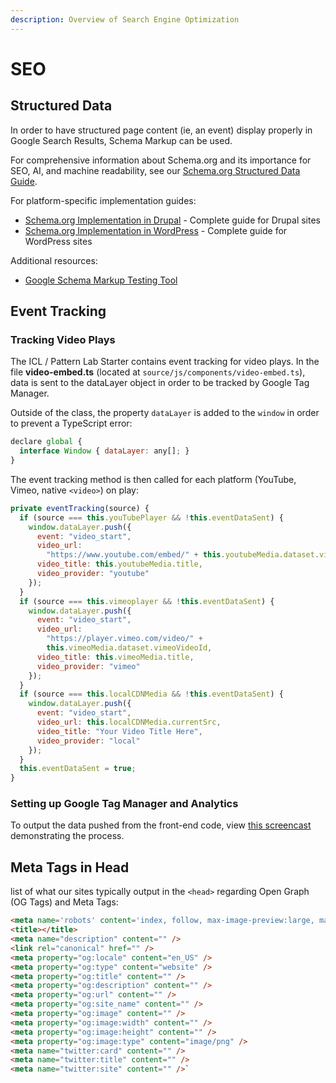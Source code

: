 ```yaml
---
description: Overview of Search Engine Optimization
---
```


# SEO

## Structured Data

In order to have structured page content (ie, an event) display properly in Google Search Results, Schema Markup can be used.

For comprehensive information about Schema.org and its importance for SEO, AI, and machine readability, see our [Schema.org Structured Data Guide](/docs/general/schema-org).

For platform-specific implementation guides:

- [Schema.org Implementation in Drupal](/docs/back-end/drupal/drupal-schema-org) - Complete guide for Drupal sites
- [Schema.org Implementation in WordPress](/docs/back-end/wordpress/wordpress-schema-org) - Complete guide for WordPress sites

Additional resources:

- [Google Schema Markup Testing Tool](https://developers.google.com/search/docs/appearance/structured-data)

## Event Tracking

### Tracking Video Plays

The ICL / Pattern Lab Starter contains event tracking for video plays. In the file **video-embed.ts** (located at `source/js/components/video-embed.ts`), data is sent to the dataLayer object in order to be tracked by Google Tag Manager.

Outside of the class, the property `dataLayer` is added to the `window` in order to prevent a TypeScript error:

```javascript
declare global {
  interface Window { dataLayer: any[]; }
}
```

The event tracking method is then called for each platform (YouTube, Vimeo, native `<video>`) on play:

```javascript
private eventTracking(source) {
  if (source === this.youTubePlayer && !this.eventDataSent) {
    window.dataLayer.push({
      event: "video_start",
      video_url:
        "https://www.youtube.com/embed/" + this.youtubeMedia.dataset.vid,
      video_title: this.youtubeMedia.title,
      video_provider: "youtube"
    });
  }
  if (source === this.vimeoplayer && !this.eventDataSent) {
    window.dataLayer.push({
      event: "video_start",
      video_url:
        "https://player.vimeo.com/video/" +
        this.vimeoMedia.dataset.vimeoVideoId,
      video_title: this.vimeoMedia.title,
      video_provider: "vimeo"
    });
  }
  if (source === this.localCDNMedia && !this.eventDataSent) {
    window.dataLayer.push({
      event: "video_start",
      video_url: this.localCDNMedia.currentSrc,
      video_title: "Your Video Title Here",
      video_provider: "local"
    });
  }
  this.eventDataSent = true;
}
```

### Setting up Google Tag Manager and Analytics

To output the data pushed from the front-end code, view [this screencast](https://drive.google.com/file/d/19gaBwlM5Q3naJ20fTwDOnurHrNHODHX1/view) demonstrating the process.

## Meta Tags in Head

list of what our sites typically output in the `<head>` regarding Open Graph (OG Tags) and Meta Tags:

```HTML
<meta name='robots' content='index, follow, max-image-preview:large, max-snippet:-1, max-video-preview:-1' />
<title></title>
<meta name="description" content="" />
<link rel="canonical" href="" />
<meta property="og:locale" content="en_US" />
<meta property="og:type" content="website" />
<meta property="og:title" content="" />
<meta property="og:description" content="" />
<meta property="og:url" content="" />
<meta property="og:site_name" content="" />
<meta property="og:image" content="" />
<meta property="og:image:width" content="" />
<meta property="og:image:height" content="" />
<meta property="og:image:type" content="image/png" />
<meta name="twitter:card" content="" />
<meta name="twitter:title" content="" />
<meta name="twitter:site" content="" />`
```

